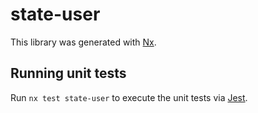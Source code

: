 # state-user

This library was generated with [Nx](https://nx.dev).

## Running unit tests

Run `nx test state-user` to execute the unit tests via [Jest](https://jestjs.io).
